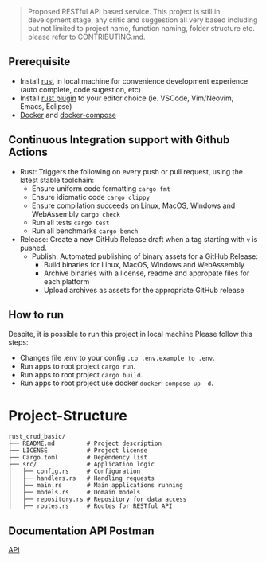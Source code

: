 > Proposed RESTful API based service. This project is still in development stage, any critic and suggestion all very based including but not limited to project name, function naming, folder structure etc. please refer to CONTRIBUTING.md.

## Prerequisite

- Install [rust](https://doc.rust-lang.org/book/ch01-01-installation.html) in local machine for convenience development experience (auto complete, code sugestion, etc)
- Install [rust plugin](https://www.rust-lang.org/tools) to your editor choice (ie. VSCode, Vim/Neovim, Emacs, Eclipse)
- [Docker](https://docs.docker.com/install/) and [docker-compose](https://docs.docker.com/compose/)

## Continuous Integration support with Github Actions
- Rust: Triggers the following on every push or pull request, using the latest stable toolchain:
    - Ensure uniform code formatting `cargo fmt`
    - Ensure idiomatic code `cargo clippy`
    - Ensure compilation succeeds on Linux, MacOS, Windows and WebAssembly `cargo check`
    - Run all tests `cargo test`
    - Run all benchmarks `cargo bench`
- Release: Create a new GitHub Release draft when a tag starting with `v` is pushed.
  - Publish: Automated publishing of binary assets for a GitHub Release:
    - Build binaries for Linux, MacOS, Windows and WebAssembly
    - Archive binaries with a license, readme and appropate files for each platform
    - Upload archives as assets for the appropriate GitHub release

## How to run

Despite, it is possible to run this project in local machine Please follow this steps:
- Changes file .env to your config `.cp .env.example to .env`.
- Run apps to root project `cargo run`.
- Run apps to root project `cargo build`.
- Run apps to root project use docker `docker compose up -d`.

# Project-Structure

    rust_crud_basic/
    ├── README.md         # Project description
    ├── LICENSE           # Project license
    ├── Cargo.toml        # Dependency list
    ├── src/              # Application logic
    │   ├── config.rs     # Configuration
    │   ├── handlers.rs   # Handling requests
    │   ├── main.rs       # Main applications running
    │   ├── models.rs     # Domain models
    │   ├── repository.rs # Repository for data access
    │   ├── routes.rs     # Routes for RESTful API

## Documentation API Postman

[API](https://documenter.getpostman.com/view/4324137/2sAYkGLega)